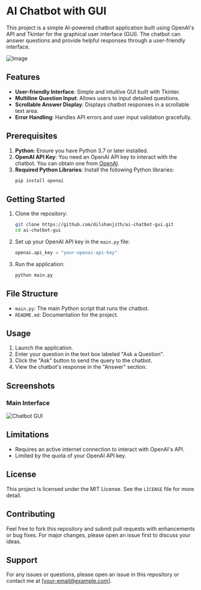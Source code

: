 # AI Chatbot with GUI

This project is a simple AI-powered chatbot application built using OpenAI's API and Tkinter for the graphical user interface (GUI). The chatbot can answer questions and provide helpful responses through a user-friendly interface.

![Image](https://github.com/user-attachments/assets/76412479-24c5-498f-9053-395c66bf3818)

## Features
- **User-friendly Interface**: Simple and intuitive GUI built with Tkinter.
- **Multiline Question Input**: Allows users to input detailed questions.
- **Scrollable Answer Display**: Displays chatbot responses in a scrollable text area.
- **Error Handling**: Handles API errors and user input validation gracefully.

## Prerequisites

1. **Python**: Ensure you have Python 3.7 or later installed.
2. **OpenAI API Key**: You need an OpenAI API key to interact with the chatbot. You can obtain one from [OpenAI](https://platform.openai.com/).
3. **Required Python Libraries**: Install the following Python libraries:
   ```bash
   pip install openai
   ```

## Getting Started

1. Clone the repository:
   ```bash
   git clone https://github.com/dilshanjith/ai-chatbot-gui.git
   cd ai-chatbot-gui
   ```

2. Set up your OpenAI API key in the `main.py` file:
   ```python
   openai.api_key = "your-openai-api-key"
   ```

3. Run the application:
   ```bash
   python main.py
   ```

## File Structure
- `main.py`: The main Python script that runs the chatbot.
- `README.md`: Documentation for the project.

## Usage
1. Launch the application.
2. Enter your question in the text box labeled "Ask a Question".
3. Click the "Ask" button to send the query to the chatbot.
4. View the chatbot's response in the "Answer" section.

## Screenshots

### Main Interface

![Chatbot GUI](path-to-screenshot.png)

## Limitations
- Requires an active internet connection to interact with OpenAI's API.
- Limited by the quota of your OpenAI API key.

## License
This project is licensed under the MIT License. See the `LICENSE` file for more detail.

## Contributing
Feel free to fork this repository and submit pull requests with enhancements or bug fixes. For major changes, please open an issue first to discuss your ideas.

## Support
For any issues or questions, please open an issue in this repository or contact me at [your-email@example.com].
